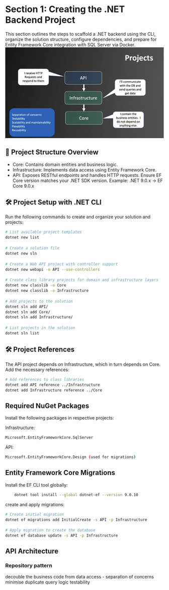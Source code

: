 # Section 1: Creating the .NET Backend Project

This section outlines the steps to scaffold a .NET backend using the CLI, organize the solution structure, configure dependencies, and prepare for Entity Framework Core integration with SQL Server via Docker.
![projectStructure](image.png)
## 📁 Project Structure Overview
- Core: Contains domain entities and business logic.
- Infrastructure: Implements data access using Entity Framework Core.
- API: Exposes RESTful endpoints and handles HTTP requests.
Ensure EF Core version matches your .NET SDK version. Example: .NET 9.0.x → EF Core 9.0.x


## 🛠️ Project Setup with .NET CLI

Run the following commands to create and organize your solution and projects:

```bash
# List available project templates
dotnet new list

# Create a solution file
dotnet new sln

# Create a Web API project with controller support
dotnet new webapi -o API --use-controllers

# Create class library projects for domain and infrastructure layers
dotnet new classlib -o Core
dotnet new classlib -o Infrastructure

# Add projects to the solution
dotnet sln add API/
dotnet sln add Core/
dotnet sln add Infrastructure/

# List projects in the solution
dotnet sln list

```

## 🛠️ Project References
The API project depends on Infrastructure, which in turn depends on Core. Add the necessary references:
```bash
# Add references to class libraries
dotnet add API reference ../Infrastructure
dotnet add Infrastructure reference ../Core
```

## Required NuGet Packages
Install the following packages in respective projects:

Infrastructure:
```bash
Microsoft.EntityFrameworkCore.SqlServer
```
API:
```bash
Microsoft.EntityFrameworkCore.Design (used for migrations)
```

## Entity Framework Core Migrations
Install the EF CLI tool globally:
```bash
    dotnet tool install --global dotnet-ef --version 9.0.10
```
create and apply migrations:
```bash
# Create initial migration
dotnet ef migrations add InitialCreate -s API -p Infrastructure

# Apply migration to create the database
dotnet ef database update -s API -p Infrastructure

```

## API Architecture

### Repository pattern
decouble the business code from data access - separation of concerns
minimise duplicate query logic
testability